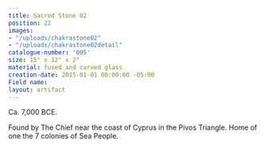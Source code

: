 ```yaml
---
title: Sacred Stone 02
position: 22
images:
- "/uploads/chakrastone02"
- "/uploads/chakrastone02detail"
catalogue-number: '005'
size: 15" x 12" x 2"
material: fused and carved glass
creation-date: 2015-01-01 00:00:00 -05:00
Field name: 
layout: artifact
---
```


Ca. 7,000 BCE.

Found by The Chief near the coast of Cyprus in the Pivos Triangle. Home of one the 7 colonies of Sea People.
